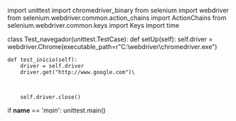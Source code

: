import unittest 
import chromedriver_binary
from selenium import webdriver
from selenium.webdriver.common.action_chains import ActionChains
from selenium.webdriver.common.keys import Keys
import time


class Test_navegador(unittest.TestCase):
    def setUp(self):
        self.driver = webdriver.Chrome(executable_path=r"C:\webdriver\chromedriver.exe")

    def test_inicio(self): 
        driver = self.driver
        driver.get("http://www.google.com")\
     


        self.driver.close()



if __name__ == '_main_':
    unittest.main()
